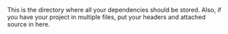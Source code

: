 This is the directory where all your dependencies should be stored. Also, if you have your project in multiple files, put your headers and attached source in here.